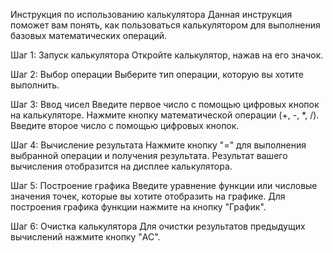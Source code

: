 Инструкция по использованию калькулятора
Данная инструкция поможет вам понять, как пользоваться калькулятором для выполнения базовых математических операций.

Шаг 1: Запуск калькулятора
Откройте калькулятор, нажав на его значок.

Шаг 2: Выбор операции
Выберите тип операции, которую вы хотите выполнить.

Шаг 3: Ввод чисел
Введите первое число с помощью цифровых кнопок на калькуляторе.
Нажмите кнопку математической операции (+, -, *, /).
Введите второе число с помощью цифровых кнопок.

Шаг 4: Вычисление результата
Нажмите кнопку "=" для выполнения выбранной операции и получения результата.
Результат вашего вычисления отобразится на дисплее калькулятора.

Шаг 5: Построение графика
Введите уравнение функции или числовые значения точек, которые вы хотите отобразить на графике.
Для построения графика функции нажмите на кнопку "График".

Шаг 6: Очистка калькулятора
Для очистки результатов предыдущих вычислений нажмите кнопку "AC".